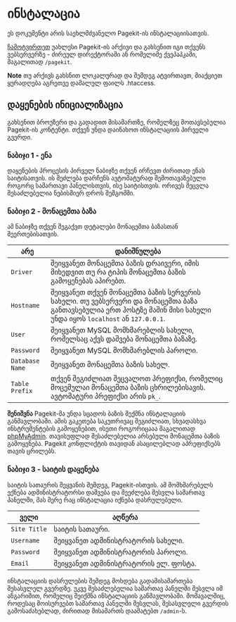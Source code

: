# ინსტალაცია
<p class="uk-article-lead">ეს დოკუმენტი არის საეხლმძვანელო Pagekit-ის ინსტალაციისათვის.</p>

[ჩამოტვირთეთ](http://pagekit.com/api/download/latest) უახლესი Pagekit-ის არქივი და გახსენით იგი თქვენს ვებსერვერზე - ძირეულ დირექტორაში ან რომელიმე ქვეპაპკაში, მაგალითად  `/pagekit`.

**Note** თუ არქივს გახსნით ლოკალურად და შემდეგ ატვირთავთ, მიაქციეთ ყურადღება აგრეთვე დამალულ ფაილს .htaccess.

## დაყენების ინიციალიზაცია
გახსენით ბროუზერი და გადადით მისამართზე, რომელზეც მოთავსებულია Pagekit-ის კონტენტი. თქვენ უნდა დაინახოთ ინსტალაციის პირველი გვერდი.

### ნაბიჯი 1 - ენა
დაყენების პროცესის პირველ ნაბიჯზე თქვენ ირჩევთ ძირითად ენას საიტისათვის. ის შეძლება დარჩენს ავტომატურად შემოთავაზებული როგორც სამართავი პანელისთვის, ისე საიტისთვის. ორივეს შეცვლა შესაძლებელია ნებისმიერ დროს შემგომში.

### ნაბიჯი 2 - მონაცემთა ბაზა
ამ ნაბიჯზე თქვენ შეგაქვთ დეტალები მონაცემთა ბაზასთან შეერთებისათვის.

არე           | დანიშნულება
--------------- | ---------------------------------------------------------------------------------------------------------------------------------------------------
`Driver`        | შეიყვანეთ მონაცემთა ბაზის დრაივერი, იმის მიხედვით თუ რა ტიპის მონაცემთა ბაზის გამოყენებას აპირებთ.
`Hostname`      | შეიყვანეთ თქვენ მონაცემთა ბაზის სერვერის სახელი. თუ ვებსერვერი და მონაცემთა ბაზა განთავსებულია ერთ ჰოსტზე მაშინ მისი სახელი უნდა იყოს  `localhost` ან `127.0.0.1`.
`User`          | შეიყვანეთ MySQL მომხმარებლის სახელი, რომელსაც აქვს დაშვება მონაცემთა ბაზაზე.
`Password`      | შეიყვანეთ MySQL მომხმარებლის პაროლი.
`Database Name` | შეიყვანეთ მონაცემთა ბაზის სახელ.
`Table Prefix`  | თქვენ შეგიძლიათ შეცვალოთ პრეფიქსი, რომელიც მოცემულაი მონაცემთა ბაზის ცხრილებისავის. ავტომატური პრეფიქსი არის `pk_`.

**შენიშვნა** Pagekit-მა უნდა სცადოს ბაზის შექმნა ინსტალაციის განმავლობაში. ამის გაკეთება საკუთრივაც შეგიძლიათ, სხვადასხვა ინსტრუმენტების გამოყენებით, ისეთი როგორიცააა მაგალითად [phpMyAdmin](http://http://www.phpmyadmin.net/). თავისუფლად შესაძლებელია არსებული მონაცემთა ბაზის გამოყენება. Pagekit კონფლიქტის თავიდან ასაცილებლად აპრეფიქსებს თავის ცრილებს.

### ნაბიჯი 3 - საიტის დაყენება
საიტის სათაურის შეყვანის შემდეგ, Pagekit-ისთვის. ამ მომხმარებელს ექნება ადმინისტრატორსი დაშვება და შეეძლება შესვლა სამართავ პანელში, მას მერე რაც ინსტალაცია იქნება დასრულებული.

ველი        | აღწერა
------------ | ------------------------
`Site Title` | საიტის სათაური.
`Username`   | შეიყვანეთ ადმინისტრატორის სახელი.
`Password`   | შეიყვანეთ ადმინისტრატორის პაროლი.
`Email`      | შეიყვანეთ ადმინისტრატორის ელ. ფოსტა.

ინსტალაციის დასრულების შემდეგ მოხდება გადამისამართება შესასვლელ გვერდზე. უკვე შესაძლებელია სამართავ პანელში შესვლა იმ ანგარიშით, რომელიც შეიქმნა ინსტალაციის განმავლობაში. მომავალშიც, როდესაც მოისურვებთ სამართავ პანელში შესვლას, შესასვლელი გვერდის გამოსაძახებლად, ძირითად მისამართს დაამატებთ `/admin`-ს.
